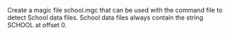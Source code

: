 Create a magic file school.mgc that can be used with the command file to detect School data files. School data files always contain the string SCHOOL at offset 0.
